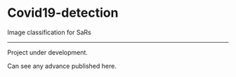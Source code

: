 # Covid19-detection
Image classification for SaRs


<hr>
Project under development.

Can see any advance published here.
